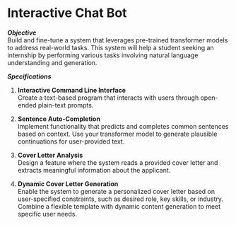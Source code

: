 # Interactive Chat Bot

***Objective***  
Build and fine-tune a system that leverages pre-trained transformer models to address real-world tasks. This system will help a student seeking an internship by performing various tasks involving natural language understanding and generation.

***Specifications***

1. **Interactive Command Line Interface**  
   Create a text-based program that interacts with users through open-ended plain-text prompts.

2. **Sentence Auto-Completion**  
   Implement functionality that predicts and completes common sentences based on context. Use your transformer model to generate plausible continuations for user-provided text.

3. **Cover Letter Analysis**  
   Design a feature where the system reads a provided cover letter and extracts meaningful information about the applicant.

4. **Dynamic Cover Letter Generation**  
   Enable the system to generate a personalized cover letter based on user-specified constraints, such as desired role, key skills, or industry. Combine a flexible template with dynamic content generation to meet specific user needs.
